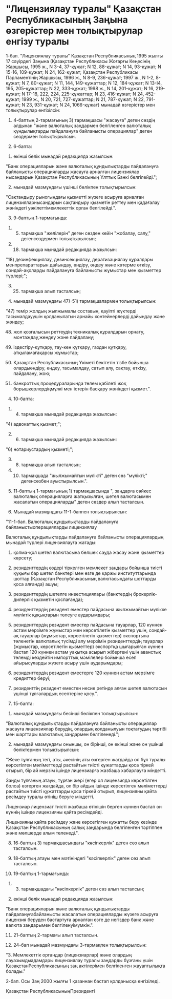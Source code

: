 # "Лицензиялау туралы" Қазақстан Республикасының Заңына өзгерiстер мен толықтырулар енгiзу туралы

1-бап. "Лицензиялау туралы" Қазақстан Республикасының 1995 жылғы 17 сәуiрдегi Заңына (Қазақстан Республикасы Жоғарғы Кеңесiнiң Жаршысы, 1995 ж., N 3-4, 37-құжат; N 12, 88-құжат; N 14, 93-құжат; N 15-16, 109-құжат; N 24, 162-құжат; Қазақстан Республикасы Парламентiнiң Жаршысы, 1996 ж., N 8-9, 236-құжат; 1997 ж., N 1-2, 8-құжат; N 7, 80-құжат; N 11, 144, 149-құжаттар; N 12, 184-құжат; N 13-I4, 195, 205-құжаттар; N 22, 333-құжат; 1998 ж., N 14, 201-құжат; N 16, 219-құжат; N 17-18, 222, 224, 225-құжаттар; N 23, 416-құжат; N 24, 452-құжат; 1999 ж., N 20, 721, 727-құжаттар; N 21, 787-құжат; N 22, 791-құжат; N 23, 931-құжат; N 24, 1066-құжат) мынадай өзгерiстер мен толықтырулар енгiзiлсiн:

1. 4-баптың 2-тармағының 3) тармақшасы "жасауға" деген сөздiң алдынан "және валюталық заңдармен белгiленген валюталық құндылықтарды пайдалануға байланысты операциялар" деген сөздермен толықтырылсын.

2. 6-бапта:

1) екiншi бөлiк мынадай редакцияда жазылсын:

"Банк операцияларын және валюталық құндылықтарды пайдалануға байланысты операцияларды жасауға арналған лицензиялар нысандарын Қазақстан Республикасының Ұлттық Банкi белгiлейдi.";

2) мынадай мазмұндағы үшiншi бөлiкпен толықтырылсын:

"Сақтандыру рыногындағы қызметтi жүзеге асыруға арналған лицензияларнысандарын сақтандыру қызметiн реттеу мен қадағалау жөнiндегi уәкiлеттiмемлекеттiк орган белгiлейдi.".

3. 9-баптың 1-тармағында:

1) 5) тармақша "желiлерiн" деген сөзден кейiн "жобалау, салу," дегенсөздермен толықтырылсын;

2) 18) тармақша мынадай редакцияда жазылсын:

"18) дезинфекциялау, дезинсекциялау, дератизациялау құралдары менпрепараттарын дайындау, өндiру, өңдеу және көтерме өткiзу, сондай-ақоларды пайдалануға байланысты жұмыстар мен қызметтер түрлерi;";

3) 25) тармақша алып тасталсын;

4) мынадай мазмұндағы 47)-51) тармақшалармен толықтырылсын:

"47) темiр жолдың жылжымалы составын, қауiптi жүктердi тасымалдауүшiн қолданылатын арнайы контейнерлердi дайындау және жөндеу;

48) жол қозғалысын реттеудiң техникалық құралдарын орнату, монтаждау,жөндеу және пайдалану;

49) iздестiру-құтқару, тау-кен құтқару, газдан құтқару, атқыламағақарсы жұмыстар;

50) Қазақстан Республикасының Үкiметi бекiтетiн тiзбе бойынша олардыөндiру, өңдеу, тасымалдау, сатып алу, сақтау, өткiзу, пайдалану, жою;

51) банкроттық процедураларында төлем қабiлетi жоқ борышкерлердiңмүлкi мен iстерiн басқару жөнiндегi қызмет.".

4. 10-бапта:

1) 4) тармақша мынадай редакцияда жазылсын:

"4) адвокаттық қызмет;";

2) 6) тармақша мынадай редакцияда жазылсын:

"6) нотариустардың қызметi;";

3) 8) тармақша алып тасталсын;

4) 10) тармақшада "жылжымайтын мүлiктi" деген сөз "мүлiктi;" дегенсөзбен ауыстырылсын.".

5. 11-баптың 1-тармағының 1) тармақшасында ", заңдарға сәйкес валюталық операцияларға жатқызылған, шетел валютасымен жасалатын операцияларды" деген сөздер алып тасталсын.

6. Мынадай мазмұндағы 11-1-баппен толықтырылсын:

"11-1-бап. Валюталық құндылықтарды пайдалануға байланыстыоперацияларды лицензиялау

Валюталық құндылықтарды пайдалануға байланысты операциялардың мынадай түрлерi лицензиялауға жатады:

1) қолма-қол шетел валютасына бөлшек сауда жасау және қызметтер көрсету;

2) резиденттердiң өздерi тiркелген мемлекет заңдары бойынша тиiстi құқығы бар шетел банктерi мен өзге де қаржы институттарында шоттар (Қазақстан Республикасының валютасындағы шоттарды қоса алғанда) ашуы;

3) резиденттердiң шетелге инвестициялары (банктердiң брокерлiк-дилерлiк қызметiн қоспағанда);

4) резиденттердiң резидент еместер пайдасына жылжымайтын мүлiкке мүлiктiк құқықтарын төлеуге аударымдары;

5) резиденттердiң резидент еместер пайдасына тауарлар, 120 күннен астам мерзiмге жұмыстар мен көрсетiлетiн қызметтер үшiн, сондай-ақ тауарлар (жұмыстар, көрсетiлетiн қызметтер) экспортына төленетiн валюталық түсiмдi алу мерзiмiн резиденттердiң тауарлар (жұмыстар, көрсетiлетiн қызметтер) экспортқа шығарылған күннен бастап 120 күннен астам уақытқа асырып жiбергенi үшiн аванстық төлемдi көздейтiн импорттық мәмiлелер бойынша есеп айырысуларды жүзеге асыру үшiн аударымдары;

6) резиденттердiң резидент еместерге 120 күннен астам мерзiмге кредиттер беруi;

7) резиденттің резидент еместен несие ретiнде алған шетел валютасын үшiншi тұлғалардың есептеріне қосу.".

7. 15-бапта:

1) мынадай мазмұндағы бесiншi бөлiкпен толықтырылсын:

"Валюталық құндылықтарды пайдалануға байланысты операциялар жасауға лицензиялар берудiң, олардың қолданылуын тоқтатудың тәртiбi мен шарттары валюталық заңдармен белгiленедi.";

2) мынадай мазмұндағы оныншы, он бiрiншi, он екiншi және он үшiншi бөлiктермен толықтырылсын:

"Жеке тұлғаның тегi, аты, әкесiнiң аты өзгерген жағдайда ол бұл туралы көрсетiлген мәлiметтердi растайтын тиiстi құжаттарды қоса тiркей отырып, бiр ай мерзiм iшiнде лицензиарға жазбаша хабарлауға мiндеттi.

Заңды тұлғаның атауы, тұрған жерi (егер ол лицензияда көрсетiлген болса) өзгерген жағдайда, ол бiр айдың iшiнде көрсетiлген мәлiметтердi растайтын тиiстi құжаттарды қоса тiркей отырып, лицензияны қайта ресiмдеу туралы өтiнiш беруге мiндеттi.

Лицензиар лицензиат тиiстi жазбаша өтiнiшiн берген күннен бастап он күннiң iшiнде лицензияны қайта ресiмдейдi.

Лицензияны қайта ресiмдеу және көрсетiлген құжатты беру кезiнде Қазақстан Республикасының салық заңдарында белгiленген тәртiппен және мөлшерде алым төленедi.".

8. 16-баптың 3) тармақшасындағы "кәсiпкерлiк" деген сөз алып тасталсын.

9. 18-баптың атауы мен мәтiнiндегi "кәсiпкерлiк" деген сөз алып тасталсын.

10. 19-баптың 1-тармағында:

1) 3) тармақшадағы "кәсiпкерлiк" деген сөз алып тасталсын;

2) екiншi бөлiк мынадай редакцияда жазылсын:

"Банк операцияларын және валюталық құндылықтарды пайдалануғабайланысты жасалатын операцияларды жүзеге асыруға лицензия беруден бастартуға арналған өзге де негiздер банк және валюта заңдарымен белгiленуiмүмкін.".

11. 21-баптың 2-тармағы алып тасталсын.

12. 24-бап мынадай мазмұндағы 3-тармақпен толықтырылсын:

"3. Мемлекеттiк органдар (лицензиарлар) және олардың лауазымдыадамдары лицензиялау туралы заңдарды бұзғаны үшiн ҚазақстанРеспубликасының заң актiлерiмен белгiленген жауаптылықта болады."

2-бап. Осы Заң 2000 жылғы 1 қазаннан бастап қолданысқа енгiзiледi.

Қазақстан РеспубликасыныңПрезиденті

